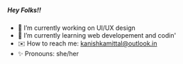 ##### Hey Folks!!

- 🌻 I’m currently working on UI/UX design
- 🌱 I’m currently learning web developement and codin'
- ✉️ How to reach me: kanishkamittal@outlook.in
- ✨ Pronouns: she/her
